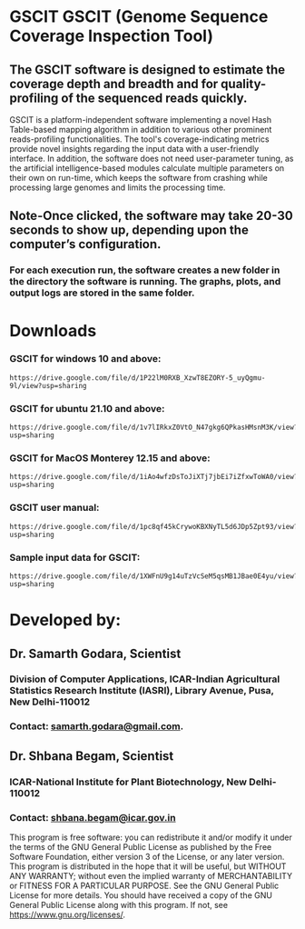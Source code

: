 # GSCIT GSCIT (Genome Sequence Coverage Inspection Tool)
## The GSCIT software is designed to estimate the coverage depth and breadth and for quality-profiling of the sequenced reads quickly.

GSCIT is a platform-independent software implementing a novel Hash Table-based mapping algorithm in addition to various other prominent reads-profiling functionalities. The tool's coverage-indicating metrics provide novel insights regarding the input data with a user-friendly interface. In addition, the software does not need user-parameter tuning, as the artificial intelligence-based modules calculate multiple parameters on their own on run-time, which keeps the software from crashing while processing large genomes and limits the processing time.
## Note-Once clicked, the software may take 20-30 seconds to show up, depending upon the computer’s configuration.

### For each execution run, the software creates a new folder in the directory the software is running. The graphs, plots, and output logs are stored in the same folder.

# Downloads

### GSCIT for windows 10 and above: 
    https://drive.google.com/file/d/1P22lM0RXB_XzwT8EZORY-5_uyQgmu-9l/view?usp=sharing

### GSCIT for ubuntu 21.10 and above: 
    https://drive.google.com/file/d/1v7lIRkxZ0VtO_N47gkg6QPkasHMsnM3K/view?usp=sharing

### GSCIT for MacOS Monterey 12.15 and above: 
    https://drive.google.com/file/d/1iAo4wfzDsToJiXTj7jbEi7iZfxwToWA0/view?usp=sharing

### GSCIT user manual: 
    https://drive.google.com/file/d/1pc8qf45kCrywoKBXNyTL5d6JDp5Zpt93/view?usp=sharing

### Sample input data for GSCIT: 
    https://drive.google.com/file/d/1XWFnU9g14uTzVcSeM5qsMB1JBae0E4yu/view?usp=sharing

# Developed by:
## Dr. Samarth Godara, Scientist
### Division of Computer Applications, ICAR-Indian Agricultural Statistics Research Institute (IASRI), Library Avenue, Pusa, New Delhi-110012 
### Contact: samarth.godara@gmail.com.

## Dr. Shbana Begam, Scientist
### ICAR-National Institute for Plant Biotechnology, New Delhi-110012
### Contact: shbana.begam@icar.gov.in

This program is free software: you can redistribute it and/or modify it under the terms of the GNU General Public License as published by the Free Software Foundation, either version 3 of the License, or any later version. This program is distributed in the hope that it will be useful, but WITHOUT ANY WARRANTY; without even the implied warranty of MERCHANTABILITY or FITNESS FOR A PARTICULAR PURPOSE. See the GNU General Public License for more details. You should have received a copy of the GNU General Public License along with this program. If not, see https://www.gnu.org/licenses/.
